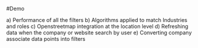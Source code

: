 #Demo

a) Performance of all the filters
b) Algorithms applied to match Industries and roles
c) Openstreetmap integration at the location level
d) Refreshing data when the company or website search by user
e) Converting company associate data points into filters
